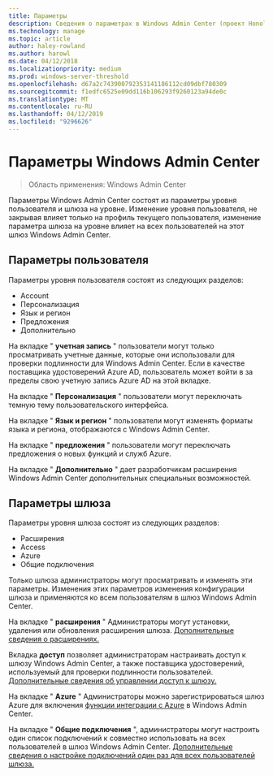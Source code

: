 ```yaml
---
title: Параметры
description: Сведения о параметрах в Windows Admin Center (проект Honolulu). Параметры пользователя позволяют пользователям изменять их языка или региона и другие параметры. Параметры шлюза Администраторы настроить шлюз.
ms.technology: manage
ms.topic: article
author: haley-rowland
ms.author: harowl
ms.date: 04/12/2018
ms.localizationpriority: medium
ms.prod: windows-server-threshold
ms.openlocfilehash: d67a2c743900792353141186112cd09dbf780309
ms.sourcegitcommit: f1edfc6525e09dd116b106293f9260123a94de0c
ms.translationtype: MT
ms.contentlocale: ru-RU
ms.lasthandoff: 04/12/2019
ms.locfileid: "9296626"
---
```

# Параметры Windows Admin Center

> Область применения: Windows Admin Center

Параметры Windows Admin Center состоят из параметры уровня пользователя и шлюза на уровне. Изменение уровня пользователя, не закрывая влияет только на профиль текущего пользователя, изменение параметра шлюза на уровне влияет на всех пользователей на этот шлюз Windows Admin Center.

## Параметры пользователя

Параметры уровня пользователя состоят из следующих разделов:

- Account
- Персонализация
- Язык и регион
- Предложения
- Дополнительно

На вкладке " **учетная запись** " пользователи могут только просматривать учетные данные, которые они использовали для проверки подлинности для Windows Admin Center. Если в качестве поставщика удостоверений Azure AD, пользователь может войти в за пределы свою учетную запись Azure AD на этой вкладке.

На вкладке " **Персонализация** " пользователи могут переключать темную тему пользовательского интерфейса.

На вкладке " **Язык и регион** " пользователи могут изменять форматы языка и региона, отображаются с Windows Admin Center.

На вкладке " **предложения** " пользователи могут переключать предложения о новых функций и служб Azure.

На вкладке " **Дополнительно** " дает разработчикам расширения Windows Admin Center дополнительных специальных возможностей.

## Параметры шлюза

Параметры уровня шлюза состоят из следующих разделов:

- Расширения
- Access
- Azure
- Общие подключения

Только шлюза администраторы могут просматривать и изменять эти параметры. Изменения этих параметров изменения конфигурации шлюза и применяются ко всем пользователям в шлюз Windows Admin Center.

На вкладке " **расширения** " Администраторы могут установки, удаления или обновления расширения шлюза. [Дополнительные сведения о расширениях.](using-extensions.md)

Вкладка **доступ** позволяет администраторам настраивать доступ к шлюзу Windows Admin Center, а также поставщика удостоверений, используемый для проверки подлинности пользователей. [Дополнительные сведения об управлении доступ к шлюзу.](user-access-control.md)

На вкладке " **Azure** " Администраторы можно зарегистрироваться шлюз Azure для включения [функции интеграции с Azure](azure-integration.md) в Windows Admin Center.

На вкладке " **Общие подключения** ", администраторы могут настроить один список подключений к совместно использовать на всех пользователей в шлюз Windows Admin Center. [Дополнительные сведения о настройке подключений один раз для всех пользователей шлюза.](shared-connections.md)